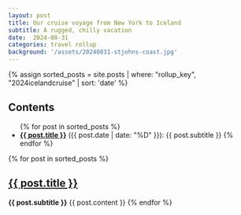```yaml
---
layout: post
title: Our cruise voyage from New York to Iceland
subtitle: A rugged, chilly vacation
date:  2024-08-31
categories: travel rollup
background: '/assets/20240831-stjohns-coast.jpg'
---
```


{% assign sorted_posts = site.posts | where: "rollup_key", "2024icelandcruise" | sort: 'date' %}

<h2>Contents</h2>
<ul>
{% for post in sorted_posts %}
<li/><strong><a href="{{ post.url }}">{{ post.title }}</a></strong> ({{ post.date | date: "%D" }}): {{ post.subtitle }}
{% endfor %}
</ul>

<p/>

{% for post in sorted_posts %}
  <h2><a href="{{ post.url }}">{{ post.title }}</a></h2>
  <strong>{{ post.subtitle }}</strong>
  {{ post.content }}
{% endfor %}

